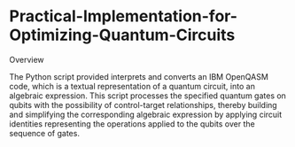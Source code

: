 # Practical-Implementation-for-Optimizing-Quantum-Circuits

Overview

The Python script provided interprets and converts an IBM OpenQASM code, which is a textual representation of a quantum circuit, into an algebraic expression. This script processes the specified quantum gates on qubits with the possibility of control-target relationships, thereby building and simplifying the corresponding algebraic expression by applying circuit identities representing the operations applied to the qubits over the sequence of gates.
